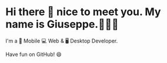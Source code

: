 # Hi there 👋 nice to meet you. My name is Giuseppe.👨🏼‍💻

I'm a 📱 Mobile 💻 Web & 🖥 Desktop Developer.

Have fun on GitHub! 😄

<!--
**Valitutto/Valitutto** is a ✨ _special_ ✨ repository because its `README.md` (this file) appears on your GitHub profile.

Here are some ideas to get you started:

- 🔭 I’m currently working on ...
- 🌱 I’m currently learning ...
- 👯 I’m looking to collaborate on ...
- 🤔 I’m looking for help with ...
- 💬 Ask me about ...
- 📫 How to reach me: ...
- 😄 Pronouns: ...
- ⚡ Fun fact: ...
-->
